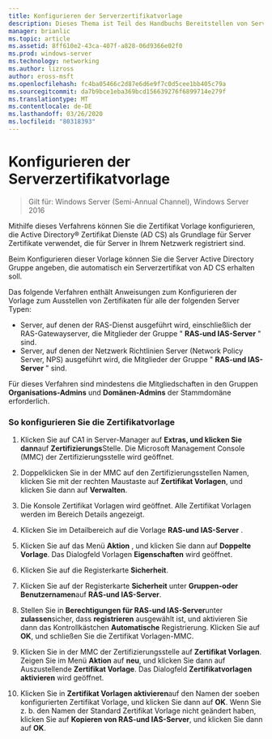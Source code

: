 ```yaml
---
title: Konfigurieren der Serverzertifikatvorlage
description: Dieses Thema ist Teil des Handbuchs Bereitstellen von Server Zertifikaten für drahtlose und drahtlose 802.1 x-bereit Stellungen.
manager: brianlic
ms.topic: article
ms.assetid: 8ff610e2-43ca-407f-a828-06d9366e02f0
ms.prod: windows-server
ms.technology: networking
ms.author: lizross
author: eross-msft
ms.openlocfilehash: fc4ba05466c2d87e6d6e9f7c0d5cee1bb405c79a
ms.sourcegitcommit: da7b9bce1eba369bcd156639276f6899714e279f
ms.translationtype: MT
ms.contentlocale: de-DE
ms.lasthandoff: 03/26/2020
ms.locfileid: "80318393"
---
```

# <a name="configure-the-server-certificate-template"></a>Konfigurieren der Serverzertifikatvorlage

>Gilt für: Windows Server (Semi-Annual Channel), Windows Server 2016

Mithilfe dieses Verfahrens können Sie die Zertifikat Vorlage konfigurieren, die Active Directory&reg; Zertifikat Dienste (AD CS) als Grundlage für Server Zertifikate verwendet, die für Server in Ihrem Netzwerk registriert sind.  
  
Beim Konfigurieren dieser Vorlage können Sie die Server Active Directory Gruppe angeben, die automatisch ein Serverzertifikat von AD CS erhalten soll.   
  
Das folgende Verfahren enthält Anweisungen zum Konfigurieren der Vorlage zum Ausstellen von Zertifikaten für alle der folgenden Server Typen:  
  
- Server, auf denen der RAS-Dienst ausgeführt wird, einschließlich der RAS-Gatewayserver, die Mitglieder der Gruppe " **RAS-und IAS-Server** " sind.  
- Server, auf denen der Netzwerk Richtlinien Server (Network Policy Server, NPS) ausgeführt wird, die Mitglieder der Gruppe " **RAS-und IAS-Server** " sind.  
  
Für dieses Verfahren sind mindestens die Mitgliedschaften in den Gruppen **Organisations-Admins** und **Domänen-Admins** der Stammdomäne erforderlich.  
  
### <a name="to-configure-the-certificate-template"></a>So konfigurieren Sie die Zertifikatvorlage  
  
1.  Klicken Sie auf CA1 in Server-Manager auf **Extras, und klicken Sie dann**auf **Zertifizierungs**Stelle. Die Microsoft Management Console (MMC) der Zertifizierungsstelle wird geöffnet.  
  
2.  Doppelklicken Sie in der MMC auf den Zertifizierungsstellen Namen, klicken Sie mit der rechten Maustaste auf **Zertifikat Vorlagen**, und klicken Sie dann auf **Verwalten**.  
  
3.  Die Konsole Zertifikat Vorlagen wird geöffnet. Alle Zertifikat Vorlagen werden im Bereich Details angezeigt.  
  
4.  Klicken Sie im Detailbereich auf die Vorlage **RAS-und IAS-Server** .  
  
5.  Klicken Sie auf das Menü **Aktion** , und klicken Sie dann auf **Doppelte Vorlage**. Das Dialogfeld Vorlagen **Eigenschaften** wird geöffnet.  
  
6.  Klicken Sie auf die Registerkarte **Sicherheit**.   
  
7.  Klicken Sie auf der Registerkarte **Sicherheit** unter **Gruppen-oder Benutzernamen**auf **RAS-und IAS-Server**.  
  
8.  Stellen Sie in **Berechtigungen für RAS-und IAS-Server**unter **zulassen**sicher, dass **registrieren** ausgewählt ist, und aktivieren Sie dann das Kontrollkästchen **Automatische** Registrierung. Klicken Sie auf **OK**, und schließen Sie die Zertifikat Vorlagen-MMC.  
  
9.  Klicken Sie in der MMC der Zertifizierungsstelle auf **Zertifikat Vorlagen**. Zeigen Sie im Menü **Aktion** auf **neu**, und klicken Sie dann auf Auszustellende **Zertifikat Vorlage**. Das Dialogfeld **Zertifikatvorlagen aktivieren** wird geöffnet.  
  
10. Klicken Sie in **Zertifikat Vorlagen aktivieren**auf den Namen der soeben konfigurierten Zertifikat Vorlage, und klicken Sie dann auf **OK**. Wenn Sie z. b. den Namen der Standard Zertifikat Vorlage nicht geändert haben, klicken Sie auf **Kopieren von RAS-und IAS-Server**, und klicken Sie dann auf **OK**.  
  


